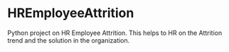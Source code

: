 # HREmployeeAttrition
Python project on HR Employee Attrition. This helps to HR on the Attrition trend and the solution in the organization. 

